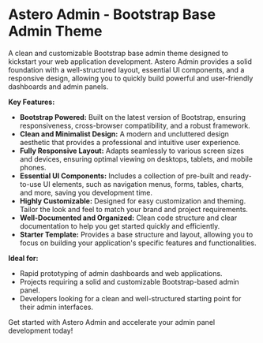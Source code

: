 # Astero Admin - Bootstrap Base Admin Theme

A clean and customizable Bootstrap base admin theme designed to kickstart your web application development. Astero Admin provides a solid foundation with a well-structured layout, essential UI components, and a responsive design, allowing you to quickly build powerful and user-friendly dashboards and admin panels.

**Key Features:**

*   **Bootstrap Powered:** Built on the latest version of Bootstrap, ensuring responsiveness, cross-browser compatibility, and a robust framework.
*   **Clean and Minimalist Design:**  A modern and uncluttered design aesthetic that provides a professional and intuitive user experience.
*   **Fully Responsive Layout:** Adapts seamlessly to various screen sizes and devices, ensuring optimal viewing on desktops, tablets, and mobile phones.
*   **Essential UI Components:** Includes a collection of pre-built and ready-to-use UI elements, such as navigation menus, forms, tables, charts, and more, saving you development time.
*   **Highly Customizable:**  Designed for easy customization and theming.  Tailor the look and feel to match your brand and project requirements.
*   **Well-Documented and Organized:**  Clean code structure and clear documentation to help you get started quickly and efficiently.
*   **Starter Template:** Provides a base structure and layout, allowing you to focus on building your application's specific features and functionalities.

**Ideal for:**

*   Rapid prototyping of admin dashboards and web applications.
*   Projects requiring a solid and customizable Bootstrap-based admin panel.
*   Developers looking for a clean and well-structured starting point for their admin interfaces.

Get started with Astero Admin and accelerate your admin panel development today!
